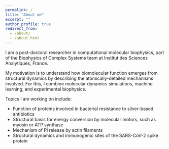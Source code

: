 ```yaml
---
permalink: /
title: "About me"
excerpt: ""
author_profile: true
redirect_from: 
  - /about/
  - /about.html
---
```


I am a post-doctoral researcher in computational molecular biophysics, part of the Biophysics of Complex Systems team at Institut des Sciences Analytiques, France. 


My motivation is to understand how biomolecular function emerges from structural dynamics by describing the atomically-detailed mechanisms involved. For this, I combine molecular dynamics simulations, machine learning, and experimental biophysics. 



Topics I am working on include:

- Function of proteins involved in bacterial resistance to silver-based antibiotics
- Structural basis for energy conversion by molecular motors, such as myosin or ATP synthase
- Mechanism of Pi release by actin filaments
- Structural dynamics and immunogenic sites of the SARS-CoV-2 spike protein
